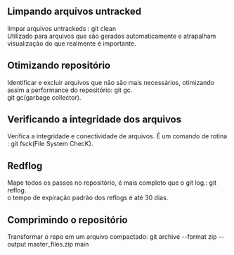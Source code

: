 ## Limpando arquivos untracked <br/>
limpar arquivos untrackeds : git clean <br/>
Utilizado para arquivos que são gerados automaticamente e atrapalham visualização do que realmente é  importante.
<br/>

## Otimizando repositório <br/>
Identificar e excluir arquivos que não são mais necessários, otimizando assim a performance do repositório: git gc. <br/>
git gc(garbage collector).
<br/>

## Verificando a integridade dos arquivos <br/>
Verifica a integridade e conectividade de arquivos. É um comando de rotina : git fsck(File System ChecK).<br/>

## Redflog
Mape todos os passos no repositório, é mais completo que o git log.: git reflog.
<br/>
o tempo de expiração padrão dos reflogs é até 30 dias.
<br/>

## Comprimindo o repositório
Transformar o repo em um arquivo compactado: git archive --format zip --output master_files.zip main